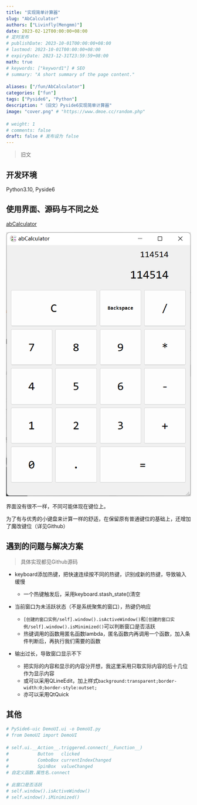 ```yaml
---
title: "实现简单计算器"
slug: "AbCalculator"
authors: ["Livinfly(Mengmm)"]
date: 2023-02-12T00:00:00+08:00
# 定时发布
# publishDate: 2023-10-01T00:00:00+08:00
# lastmod: 2023-10-01T00:00:00+08:00
# expiryDate: 2023-12-31T23:59:59+08:00
math: true
# keywords: ["keyword1"] # SEO
# summary: "A short summary of the page content."

aliases: ["/fun/AbCalculator"]
categories: ["fun"]
tags: ["Pyside6", "Python"]
description: "（旧文）Pyside6实现简单计算器"
image: "cover.png" # "https://www.dmoe.cc/random.php"

# weight: 1
# comments: false
draft: false # 发布设为 false
---
```


> 旧文

## 开发环境

Python3.10, Pyside6

##  使用界面、源码与不同之处

[abCalculator](https://github.com/Livinfly/abCalculator)

![使用界面](abCalculator.assets/2431740406.png)

界面没有很不一样，不同可能体现在键位上。

为了有与优秀的小键盘来计算一样的舒适，在保留原有普通键位的基础上，还增加了魔改键位（详见Github）

## 遇到的问题与解决方案

> 具体实现都见Github源码

- keyboard添加热键，把快速连续按不同的热键，识别成新的热键，导致输入缓慢
    - 一个热键触发后，采用keyboard.stash_state()清空

- 当前窗口为未活跃状态（不是系统聚焦的窗口），热键仍响应
    - `[创建的窗口实例/self].window().isActiveWindow()`和`[创建的窗口实例/self].window().isMinimized()`可以判断窗口是否活跃
    - 热键调用的函数用匿名函数lambda，匿名函数内再调用一个函数，加入条件判断后，再执行我们需要的函数
- 输出过长，导致窗口显示不下
    - 把实际的内容和显示的内容分开想，我这里采用只取实际内容的后十几位作为显示内容
    - 或可以采用QLineEdit，加上样式`background:transparent;border-width:0;border-style:outset;`
    - 亦可以采用QtQuick

## 其他

```python
# PySide6-uic DemoUI.ui -o DemoUI.py
# from DemoUI import DemoUI

# self.ui.__Action__.triggered.connect(__Function__)
#           Button   clicked
#           ComboBox currentIndexChanged
#           SpinBox  valueChanged
# 自定义函数.属性名.connect

# 此窗口是否活跃
# self.window().isActiveWindow()
# self.window().iMinimized()
```